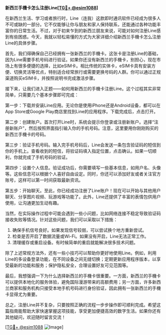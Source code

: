 **新西兰手機卡怎么注册Line[[TG💪+ @esim1088](https://t.me/s/esim1088)]**

在新西兰生活、学习或者旅行时，Line（连我）这款即时通讯软件已经成为很多人不可或缺的一部分。它不仅能够让你与朋友和家人保持联系，还能通过各种功能丰富你的日常生活。不过，对于初来乍到的新西兰朋友来说，可能对如何注册Line感到有些困惑。今天，我就以轻松易懂的方式为大家详细介绍新西兰手機卡怎么注册Line的具体步骤。

首先，我们得确保自己已经拥有一张新西兰的手機卡。这张卡是注册Line的基础，因为Line需要手机号码进行验证。如果你还没有新西兰的手機卡，别担心，现在市场上有很多便捷的选择，比如eSIM卡。相比传统的实体卡，eSIM卡具有安装方便、切换灵活等优点，特别适合经常旅行或需要更换号码的人群。你可以通过正规渠道购买eSIM卡，并按照说明书完成激活步骤。

接下来，让我们进入正题——如何用新西兰的手機卡注册Line。这个过程其实非常简单，只需要几个基本步骤即可完成：

第一步：下载并安装Line应用。无论你是使用iPhone还是Android设备，都可以在App Store或Google Play商店里找到Line的应用程序。下载完成后，点击打开。

第二步：创建账户。首次打开Line时，系统会提示你登录或注册新账户。选择“注册新账户”，然后按照界面指引输入你的手机号码。注意，这里要用你刚刚购买的新西兰手機卡的号码。

第三步：验证手机号码。输入完手机号码后，Line会发送一条包含验证码的短信到你的手机上。查看收到的短信，将验证码填入指定位置，点击确认。如果一切顺利，你就完成了手机号码的验证。

第四步：设置个人信息。验证成功后，你需要填写一些基本信息，如用户名、头像等。这些信息可以根据个人喜好自由设定。同时，你还可以添加好友或者关注官方账号，这样可以第一时间获取最新资讯。

第五步：开始聊天。至此，你已经成功注册了Line账户！现在可以开始与其他用户聊天、分享图片视频、玩游戏等功能了。此外，Line还提供了丰富的表情包供用户使用，让沟通更加生动有趣。

当然，在实际操作过程中可能会遇到一些小问题，比如网络连接不稳定导致验证码接收失败等情况。针对这些问题，我们可以采取以下措施：

1. 确保手机信号良好。如果发现信号较弱，可以尝试换个地方重新尝试。
2. 检查是否开启了数据流量或Wi-Fi。如果没有开启，Line无法正常工作。
3. 清理缓存或重启设备。有时候简单的重启就能解决很多技术问题。

除了上述常规方法外，还有一些小技巧可以帮助你更好地使用Line。例如，利用Line的多设备登录功能，在不同设备之间无缝切换；定期更新应用程序版本，以享受最新的功能和服务；保护隐私安全，合理设置好友可见范围等。

最后，我想强调一下为什么选择新西兰的手機卡很重要。一方面，新西兰的手機卡可以提供本地化的服务体验，避免国际漫游带来的高额费用；另一方面，许多新西兰商家和服务机构只接受本地手机号码进行身份验证，因此拥有一张新西兰的手機卡显得尤为重要。

总之，注册Line并不复杂，只要按照正确的流程一步步操作即可顺利完成。希望这篇指南能帮助大家快速掌握这项技能，享受更加便捷高效的数字生活。如果你还有其他疑问，欢迎随时留言交流！

[[TG💪+ @esim1088](https://t.me/s/esim1088) ![Image](https://i.postimg.cc/4NQfJmqS/Snipaste-2025-05-13-00-14-12.png)]